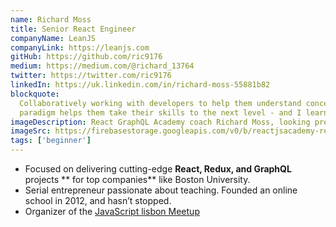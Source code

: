 ```yaml
---
name: Richard Moss
title: Senior React Engineer
companyName: LeanJS
companyLink: https://leanjs.com
gitHub: https://github.com/ric9176
medium: https://medium.com/@richard_13764
twitter: https://twitter.com/ric9176
linkedIn: https://uk.linkedin.com/in/richard-moss-55881b82
blockquote:
  Collaboratively working with developers to help them understand concepts such as the functional programming
  paradigm helps them take their skills to the next level - and I learn a lot too!
imageDescription: React GraphQL Academy coach Richard Moss, looking pretty happy with a beach in the background
imageSrc: https://firebasestorage.googleapis.com/v0/b/reactjsacademy-react.appspot.com/o/team%2Frichard.jpg?alt=media
tags: ['beginner']
---
```


- Focused on delivering cutting-edge
  **React, Redux, and GraphQL**
  projects ** for top companies** like Boston
  University.
- Serial entrepreneur passionate about teaching. Founded an
  online school in 2012, and hasn’t stopped.
- Organizer of the <a href="https://www.meetup.com/JavaScript-lisbon/" class="coach-profiles">JavaScript lisbon Meetup</a>
